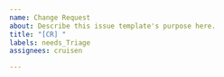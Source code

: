 ```yaml
---
name: Change Request
about: Describe this issue template's purpose here.
title: "[CR] "
labels: needs_Triage
assignees: cruisen

---
```



